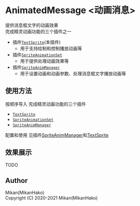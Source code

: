 # AnimatedMessage <动画消息>

提供消息框文字的动画效果  
完成精灵动画功能的三个插件之一  
+ 插件[`TextSprite`](./TextSprite)(本插件)
  - 用于支持绘制和控制播放动画等
+ 插件[`SpriteAnimationSet`](./SpriteAnimationSet)
  - 用于提供处理动画效果等
+ 插件[`SpriteAnimManager`](./SpriteAnimManager)
  - 用于设置动画和动画参数、处理消息框文字播放动画等


## 使用方法

按顺序导入 完成精灵动画功能的三个插件  
+ [`TextSprite`](./TextSprite)
+ [`SpriteAnimationSet`](./SpriteAnimationSet)
+ [`SpriteAnimManager`](./SpriteAnimManager)

配置和使用 见插件[SpriteAnimManager](./SpriteAnimManager)和[TextSprite](./TextSprite)  


## 效果展示

TODO


## Author
Mikan(MikanHako)  
Copyright (C) 2020-2021 Mikan(MikanHako)  
